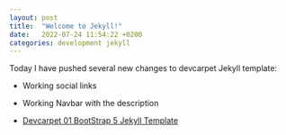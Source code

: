 ```yaml
---
layout: post
title:  "Welcome to Jekyll!"
date:   2022-07-24 11:54:22 +0200
categories: development jekyll
---
```

Today I have pushed several new changes to devcarpet Jekyll template: 

* Working social links
* Working Navbar with the description

* [Devcarpet 01 BootStrap 5 Jekyll Template](https://github.com/bluszcz/jekyll-theme-devcarpet-01)



